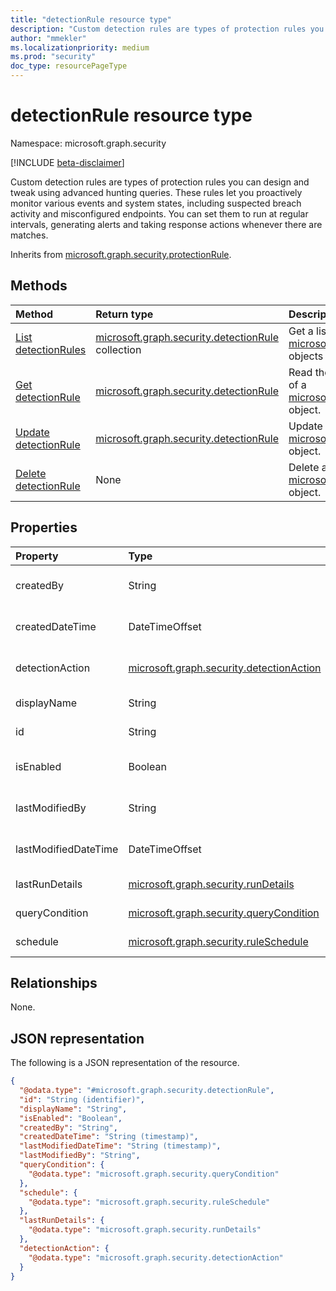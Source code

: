 ```yaml
---
title: "detectionRule resource type"
description: "Custom detection rules are types of protection rules you can design and tweak using advanced hunting queries"
author: "mmekler"
ms.localizationpriority: medium
ms.prod: "security"
doc_type: resourcePageType
---
```


# detectionRule resource type

Namespace: microsoft.graph.security

[!INCLUDE [beta-disclaimer](../../includes/beta-disclaimer.md)]

Custom detection rules are types of protection rules you can design and tweak using advanced hunting queries.
These rules let you proactively monitor various events and system states, including suspected breach activity and misconfigured endpoints.
You can set them to run at regular intervals, generating alerts and taking response actions whenever there are matches.

Inherits from [microsoft.graph.security.protectionRule](../resources/security-protectionrule.md).

## Methods
|Method|Return type|Description|
|:---|:---|:---|
|[List detectionRules](../api/security-detectionrule-list.md)|[microsoft.graph.security.detectionRule](../resources/security-detectionrule.md) collection|Get a list of the [microsoft.graph.security.detectionRule](../resources/security-detectionrule.md) objects and their properties.|
|[Get detectionRule](../api/security-detectionrule-get.md)|[microsoft.graph.security.detectionRule](../resources/security-detectionrule.md)|Read the properties and relationships of a [microsoft.graph.security.detectionRule](../resources/security-detectionrule.md) object.|
|[Update detectionRule](../api/security-detectionrule-update.md)|[microsoft.graph.security.detectionRule](../resources/security-detectionrule.md)|Update the properties of a [microsoft.graph.security.detectionRule](../resources/security-detectionrule.md) object.|
|[Delete detectionRule](../api/security-detectionrule-delete.md)|None|Delete a [microsoft.graph.security.detectionRule](../resources/security-detectionrule.md) object.|

## Properties
| Property             | Type                                                                                 | Description                                                                                                                                                                            |
|:---------------------|:-------------------------------------------------------------------------------------|:---------------------------------------------------------------------------------------------------------------------------------------------------------------------------------------|
| createdBy            | String                                                                               | Name of the user or application that created the rule. Inherited from [microsoft.graph.security.protectionRule](../resources/security-protectionrule.md).                              |
| createdDateTime      | DateTimeOffset                                                                       | Timestamp of rule creation. Inherited from [microsoft.graph.security.protectionRule](../resources/security-protectionrule.md).                                                         |
| detectionAction      | [microsoft.graph.security.detectionAction](../resources/security-detectionaction.md) | Complex type representing the actions taken when a detection is made by this rule.                                                                                                     |
| displayName          | String                                                                               | Name of the rule. Inherited from [microsoft.graph.security.protectionRule](../resources/security-protectionrule.md).                                                                   |
| id                   | String                                                                               | Unique identifier to represent the rule. Inherited from [microsoft.graph.entity](../resources/entity.md).                                                                              |
| isEnabled            | Boolean                                                                              | Indicates whether rule is turned on for the tenant. Inherited from [microsoft.graph.security.protectionRule](../resources/security-protectionrule.md).                                 |
| lastModifiedBy       | String                                                                               | Name of user or application who last updated the rule. Inherited from [microsoft.graph.security.protectionRule](../resources/security-protectionrule.md).                              |
| lastModifiedDateTime | DateTimeOffset                                                                       | Timestamp of when the rule was last updated. Inherited from [microsoft.graph.security.protectionRule](../resources/security-protectionrule.md).                                        |
| lastRunDetails       | [microsoft.graph.security.runDetails](../resources/security-rundetails.md)           | Complex type holding details about the last run of this rule.                                                                                                                          |
| queryCondition       | [microsoft.graph.security.queryCondition](../resources/security-querycondition.md)   | Complex type holding data about the advanced hunting query of this rule.                                                                                                               |
| schedule             | [microsoft.graph.security.ruleSchedule](../resources/security-ruleschedule.md)       | Complex type holding data about the triggering schedule of this rule.                                                                                                                  |

## Relationships
None.

## JSON representation
The following is a JSON representation of the resource.
<!-- {
  "blockType": "resource",
  "keyProperty": "id",
  "@odata.type": "microsoft.graph.security.detectionRule",
  "baseType": "microsoft.graph.security.protectionRule",
  "openType": false
}
-->
``` json
{
  "@odata.type": "#microsoft.graph.security.detectionRule",
  "id": "String (identifier)",
  "displayName": "String",
  "isEnabled": "Boolean",
  "createdBy": "String",
  "createdDateTime": "String (timestamp)",
  "lastModifiedDateTime": "String (timestamp)",
  "lastModifiedBy": "String",
  "queryCondition": {
    "@odata.type": "microsoft.graph.security.queryCondition"
  },
  "schedule": {
    "@odata.type": "microsoft.graph.security.ruleSchedule"
  },
  "lastRunDetails": {
    "@odata.type": "microsoft.graph.security.runDetails"
  },
  "detectionAction": {
    "@odata.type": "microsoft.graph.security.detectionAction"
  }
}
```

